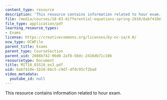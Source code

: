 ```yaml
---
content_type: resource
description: 'This resource contains information related to hour exam. '
file: /media/courses/18-03-differential-equations-spring-2010/8abf410e1b106bc5c9d7dfdc95cf2bad_MIT18_03S10_ex3.pdf
file_type: application/pdf
learning_resource_types:
- Exams
license: https://creativecommons.org/licenses/by-nc-sa/4.0/
ocw_type: OCWFile
parent_title: Exams
parent_type: CourseSection
parent_uid: 2086b742-96d0-2af8-58dc-2416db71c10b
resourcetype: Document
title: MIT18_03S10_ex3.pdf
uid: 8abf410e-1b10-6bc5-c9d7-dfdc95cf2bad
video_metadata:
  youtube_id: null
---
```

This resource contains information related to hour exam. 